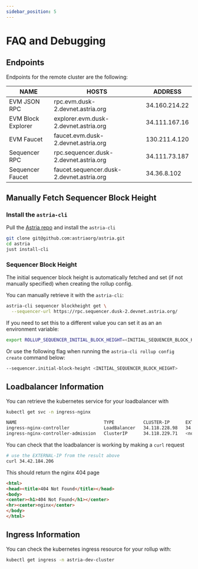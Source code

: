 ```yaml
---
sidebar_position: 5
---
```


# FAQ and Debugging

## Endpoints

Endpoints for the remote cluster are the following:

| NAME | HOSTS | ADDRESS |
|-----|-----|-----|
| EVM JSON RPC | rpc.evm.dusk-2.devnet.astria.org | 34.160.214.22 |
| EVM Block Explorer | explorer.evm.dusk-2.devnet.astria.org | 34.111.167.16 |
| EVM Faucet | faucet.evm.dusk-2.devnet.astria.org | 130.211.4.120 |
| Sequencer RPC | rpc.sequencer.dusk-2.devnet.astria.org | 34.111.73.187 |
| Sequencer Faucet | faucet.sequencer.dusk-2.devnet.astria.org | 34.36.8.102 |

## Manually Fetch Sequencer Block Height

### Install the `astria-cli`

Pull the [Astria repo](https://github.com/astriaorg/astria) and install the `astria-cli`

```bash
git clone git@github.com:astriaorg/astria.git
cd astria
just install-cli
```

### Sequencer Block Height

The initial sequencer block height is automatically fetched and set (if not manually specified) when creating the rollup config. 

You can manually retrieve it with the `astria-cli`:

```bash
astria-cli sequencer blockheight get \
  --sequencer-url https://rpc.sequencer.dusk-2.devnet.astria.org/
```

If you need to set this to a different value you can set it as an an environment variable:

```bash
export ROLLUP_SEQUENCER_INITIAL_BLOCK_HEIGHT=<INITIAL_SEQUENCER_BLOCK_HEIGHT>
```

Or use the following flag when running the `astria-cli rollup config create`
command below:

```bash
--sequencer.initial-block-height <INITIAL_SEQUENCER_BLOCK_HEIGHT>
```

## Loadbalancer Information

You can retrieve the kubernetes service for your loadbalancer with

```bash
kubectl get svc -n ingress-nginx
```

```bash
NAME                                 TYPE           CLUSTER-IP      EXTERNAL-IP     PORT(S)                      AGE
ingress-nginx-controller             LoadBalancer   34.118.228.98   34.42.184.206   80:31623/TCP,443:31357/TCP   57s
ingress-nginx-controller-admission   ClusterIP      34.118.229.71   <none>          443/TCP                      57s
```

You can check that the loadbalancer is working by making a `curl` request 

```bash
# use the EXTERNAL-IP from the result above
curl 34.42.184.206 
```

This should return the nginx 404 page 

```html
<html>
<head><title>404 Not Found</title></head>
<body>
<center><h1>404 Not Found</h1></center>
<hr><center>nginx</center>
</body>
</html>
```

## Ingress Information

You can check the kubernetes ingress resource for your rollup with:

```bash
kubectl get ingress -n astria-dev-cluster
```

